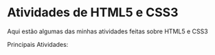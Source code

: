 # Atividades de HTML5 e CSS3
Aqui estão algumas das minhas atividades feitas sobre HTML5  e CSS3 

Principais Atividades:


